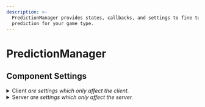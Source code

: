 ```yaml
---
description: >-
  PredictionManager provides states, callbacks, and settings to fine tuning
  prediction for your game type.
---
```


# PredictionManager

## Component Settings

<details>

<summary>Client <em>are settings which only affect the client.</em></summary>

**Client Interpolation** is how many states to try and hold in a buffer before running them on clients. Larger values add resilience against network issues at the cost of running states later.

</details>

<details>

<summary>Server <em>are settings which only affect the server.</em></summary>

**Server Interpolation** is how many states to try and hold in a buffer before running them on the server. Larger values add resilience against network issues at the cost of running states later.

**Drop Excessive Replicates** will discard replicate datas received from clients and server after the cached count exceeds a certain value. When false multiple datas will be consumed per tick to clear the cache quicker.

* **Maximum Server Replicates** is shown when the above value is true. This value indicates the maximum number of replicates which the server will cache from client before dropping old ones. Generally, cached replicates will never significantly exceed **Queued Inputs**.

</details>
